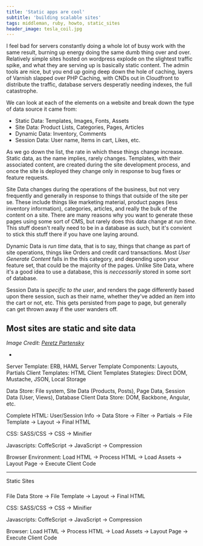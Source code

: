 ```yaml
---
title: 'Static apps are cool'
subtitle: 'building scalable sites'
tags: middleman, ruby, howto, static_sites
header_image: tesla_coil.jpg
---
```


I feel bad for servers constantly doing a whole lot of busy work with the same result, burning up energy doing the same dumb thing over and over.  Relatively simple sites hosted on wordpress explode on the slightest traffic spike, and what they are serving up is basically static content.   The admin tools are nice, but you end up going deep down the hole of caching, layers of Varnish slapped over PHP Caching, with CNDs out in Cloudfront to distribute the traffic, database servers desperatly needing indexes, the full catastrophe.

We can look at each of the elements on a website and break down the type of data source it came from:

- Static Data: Templates, Images, Fonts, Assets
- Site Data: Product Lists, Categories, Pages, Articles
- Dynamic Data: Inventory, Comments
- Session Data: User name, Items in cart, Likes, etc.

As we go down the list, the rate in which these things change increase.  Static data, as the name implies, rarely changes.  Templates, with their associated content, are created during the site development process, and once the site is deployed they change only in response to bug fixes or feature requests.

Site Data changes during the operations of the business, but not very frequently and generally in response to things that outside of the site per se.  These include things like marketing material, product pages (less inventory information), categories, articles, and really the bulk of the content on a site.  There are many reasons why you want to generate these pages using some sort of CMS, but rarely does this data change at _run time_.  This stuff doesn't really need to be in a database as such, but it's convient to stick this stuff there if you have one laying around.

Dynamic Data is _run time_ data, that is to say, things that change as part of site operations, things like Orders and credit card transactions.  Most _User Generate Content_ falls in the this category, and depending upon your feature set, that could be the majority of the pages.  Unlike Site Data, where it's a good idea to use a database, this is _neccessarily_ stored in some sort of database.

Session Data is _specific to the user_, and renders the page differently based upon there session, such as their name, whether they've added an item into the cart or not, etc.  This gets persisted from page to page, but generally can get thrown away if the user wanders off.

## Most sites are static and site data



_Image Credit: [Peretz Partensky](https://www.flickr.com/photos/ifl/14916917569/in/photolist-oJa6TX-P5AzF-4Vga7e-exjV6s-bPYEUa-bCqBNr-8d2Hi9-8cYpjR-8d2FT3-8cYpHM-8cYp7e-8cYqqx-aDJBoj-9xJtWM-4yt7kS-4WpvGW-9g5VCK-bCqfRV-9yEigG-9uUmVQ-9uRmLK-9uRjNp-9xAkbU-bpvmhS-bpvmDm-bpvk6b-a31bV-bpvmQW-bCqCzT-bpvFwh-bCqgCz-bpvH3d-bpvF8E-bCqJJT-PLUBa-9yMsKF-9yMrST-9yQtxS-9yQt6d-PLjKy-PLk9o-PLU4X-PLUHx-o5E7w-8FRP5h-8FRNYY-8FNCrt-9uRqhv-PLUrt-9uRonF)_

- 
Server Template: ERB, HAML
Server Template Components: Layouts, Partials
Client Templates: HTML
Client Templates Stategies: Direct DOM, Mustache, JSON, Local Storage

Data Store: File system, Site Data (Products, Posts), Page Data, Session Data (User, Views), Database
Client Data Store: DOM, Backbone, Angular, etc.


Complete HTML:
User/Session Info -> Data Store -> Filter -> Partials -> File Template -> Layout -> Final HTML

CSS:
SASS/CSS -> CSS -> Minifier

Javascripts:
CoffeScript -> JavaScript -> Compression

Browser Environment:
Load HTML -> Process HTML -> Load Assets -> Layout Page -> Execute Client Code


---

Static Sites
##### 
File Data Store -> File Template -> Layout -> Final HTML

CSS:
SASS/CSS -> CSS -> Minifier

Javascripts:
CoffeScript -> JavaScript -> Compression

Browser:
Load HTML -> Process HTML -> Load Assets -> Layout Page -> Execute Client Code

